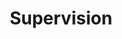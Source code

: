 ---
layout: profiles
permalink: /supervision/
title: Supervision
description: Students supervised - names appear in no specific order
nav: true
nav_order: 7

profiles:
  # if you want to include more than one profile, just replicate the following block
  # and create one content file for each profile inside _pages/
  - align: left
    image: prof_jamie.jpg
    content: about_jamie.md
    image_circular: false # crops the image to make it circular
    more_info: >
      <p>Jamie Clements</p>
      <p>University of Stirling</p>
  - align: left
    image: prof_faizan.jpg
    content: about_faizan.md
    image_circular: false # crops the image to make it circular
    more_info: >
      <p>Faizan Munawar</p>
      <p>Atlantic Technological University</p>
      <p>Ireland</p>
  - align: right
    image: prof_talhaiqbal.png
    content: about_talha.md
    image_circular: false # crops the image to make it circular
    more_info: >
      <p>Talha Iqbal</p>
      <p>University of Galway</p>
      <p>Ireland</p>
  - align: left
    image: prof_ahsan.jpg
    content: about_ahsan.md
    image_circular: false # crops the image to make it circular
    more_info: >
      <p>Ahsan Ullah</p>
  - align: right
    image: prof_nasir.jpg
    content: about_nasir.md
    image_circular: false # crops the image to make it circular
    more_info: >
      <p>Nasir Khan</p>
  - align: left
    image: prof_muneeb.jpg
    content: about_muneeb.md
    image_circular: false # crops the image to make it circular
    more_info: >
      <p>Muhammad Muneeb Saad</p>
      <p>Munster Technological University</p>
      <p>Ireland</p>
  - align: right
    image: no-image-50.png
    content: about_mehreen.md
    image_circular: false # crops the image to make it circular
    more_info: >
      <p>Mehreen Mubashir</p>
  - align: right
    image: prof_owaisali.jpg
    content: about_owaisali.md
    image_circular: false # crops the image to make it circular
    more_info: >
      <p>Owais Ali</p>
      <p>Queensland University of Technology, Australia</p>
      <p>Australia</p>
  - align: left
    image: prof_waqar.jpg
    content: about_waqar.md
    image_circular: false # crops the image to make it circular
    more_info: >
      <p>Waqar Ahmad</p>
      <p>Dublin City University</p>
      <p>Ireland</p>
  - align: right
    image: no-image-50.png
    content: about_aiman.md
    image_circular: false # crops the image to make it circular
    more_info: >
      <p>Aiman Tahir</p>
  - align: left
    image: no-image-50.png
    content: about_rafiq.md
    image_circular: false # crops the image to make it circular
    more_info: >
      <p>Muhammad Rafiq</p>
  - align: right
    image: no-image-50.png
    content: about_shafqat.md
    image_circular: false # crops the image to make it circular
    more_info: >
      <p>Shafqat Ali</p>
  - align: left
    image: no-image-50.png
    content: about_zia.md
    image_circular: false # crops the image to make it circular
    more_info: >
      <p>Zia Ullah</p>
  - align: right
    image: no-image-50.png
    content: about_afsheen.md
    image_circular: false # crops the image to make it circular
    more_info: >
      <p>Afsheen Rehman</p>
  - align: left
    image: prof_shakaib.jpg
    content: about_shakaib.md
    image_circular: false # crops the image to make it circular
    more_info: >
      <p>Shakaib Iqbal</p>
---